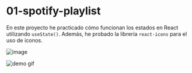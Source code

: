 # 01-spotify-playlist

En este proyecto he practicado cómo funcionan los estados en React utilizando `useState()`. Además, he probado la librería `react-icons` para el uso de iconos.

![image](https://github.com/ShinyPotat/react-projects/assets/59798595/51425160-a9d3-4cdc-bf37-e4f83b0cb7c2)

![demo gif](https://github.com/ShinyPotat/react-projects/assets/59798595/0531cda9-7b4e-410e-8066-3bafd57b2757)
